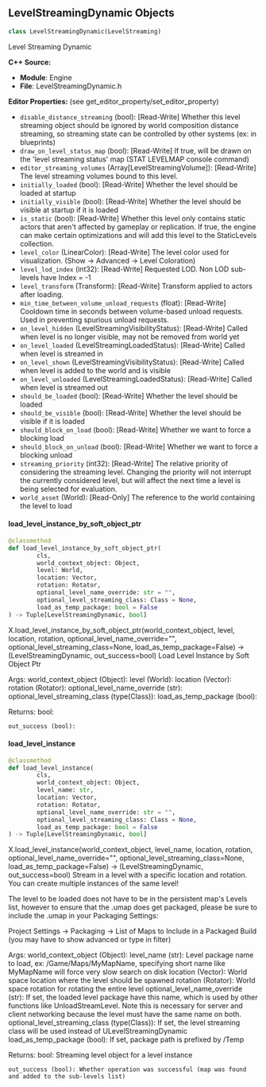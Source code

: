 ## LevelStreamingDynamic Objects

```python
class LevelStreamingDynamic(LevelStreaming)
```

Level Streaming Dynamic

**C++ Source:**

- **Module**: Engine
- **File**: LevelStreamingDynamic.h

**Editor Properties:** (see get_editor_property/set_editor_property)

- ``disable_distance_streaming`` (bool):  [Read-Write] Whether this level streaming object should be ignored by world composition distance streaming,
  so streaming state can be controlled by other systems (ex: in blueprints)
- ``draw_on_level_status_map`` (bool):  [Read-Write] If true, will be drawn on the 'level streaming status' map (STAT LEVELMAP console command)
- ``editor_streaming_volumes`` (Array[LevelStreamingVolume]):  [Read-Write] The level streaming volumes bound to this level.
- ``initially_loaded`` (bool):  [Read-Write] Whether the level should be loaded at startup
- ``initially_visible`` (bool):  [Read-Write] Whether the level should be visible at startup if it is loaded
- ``is_static`` (bool):  [Read-Write] Whether this level only contains static actors that aren't affected by gameplay or replication.
  If true, the engine can make certain optimizations and will add this level to the StaticLevels collection.
- ``level_color`` (LinearColor):  [Read-Write] The level color used for visualization. (Show -> Advanced -> Level Coloration)
- ``level_lod_index`` (int32):  [Read-Write] Requested LOD. Non LOD sub-levels have Index = -1
- ``level_transform`` (Transform):  [Read-Write] Transform applied to actors after loading.
- ``min_time_between_volume_unload_requests`` (float):  [Read-Write] Cooldown time in seconds between volume-based unload requests.  Used in preventing spurious unload requests.
- ``on_level_hidden`` (LevelStreamingVisibilityStatus):  [Read-Write] Called when level is no longer visible, may not be removed from world yet
- ``on_level_loaded`` (LevelStreamingLoadedStatus):  [Read-Write] Called when level is streamed in
- ``on_level_shown`` (LevelStreamingVisibilityStatus):  [Read-Write] Called when level is added to the world and is visible
- ``on_level_unloaded`` (LevelStreamingLoadedStatus):  [Read-Write] Called when level is streamed out
- ``should_be_loaded`` (bool):  [Read-Write] Whether the level should be loaded
- ``should_be_visible`` (bool):  [Read-Write] Whether the level should be visible if it is loaded
- ``should_block_on_load`` (bool):  [Read-Write] Whether we want to force a blocking load
- ``should_block_on_unload`` (bool):  [Read-Write] Whether we want to force a blocking unload
- ``streaming_priority`` (int32):  [Read-Write] The relative priority of considering the streaming level. Changing the priority will not interrupt the currently considered level, but will affect the next time a level is being selected for evaluation.
- ``world_asset`` (World):  [Read-Only] The reference to the world containing the level to load

<a id="unreal.LevelStreamingDynamic.load_level_instance_by_soft_object_ptr"></a>

#### load_level_instance_by_soft_object_ptr

```python
@classmethod
def load_level_instance_by_soft_object_ptr(
        cls,
        world_context_object: Object,
        level: World,
        location: Vector,
        rotation: Rotator,
        optional_level_name_override: str = "",
        optional_level_streaming_class: Class = None,
        load_as_temp_package: bool = False
) -> Tuple[LevelStreamingDynamic, bool]
```

X.load_level_instance_by_soft_object_ptr(world_context_object, level, location, rotation, optional_level_name_override="", optional_level_streaming_class=None, load_as_temp_package=False) -> (LevelStreamingDynamic, out_success=bool)
Load Level Instance by Soft Object Ptr

Args:
    world_context_object (Object): 
    level (World): 
    location (Vector): 
    rotation (Rotator): 
    optional_level_name_override (str): 
    optional_level_streaming_class (type(Class)): 
    load_as_temp_package (bool): 

Returns:
    bool: 

    out_success (bool):

<a id="unreal.LevelStreamingDynamic.load_level_instance"></a>

#### load_level_instance

```python
@classmethod
def load_level_instance(
        cls,
        world_context_object: Object,
        level_name: str,
        location: Vector,
        rotation: Rotator,
        optional_level_name_override: str = "",
        optional_level_streaming_class: Class = None,
        load_as_temp_package: bool = False
) -> Tuple[LevelStreamingDynamic, bool]
```

X.load_level_instance(world_context_object, level_name, location, rotation, optional_level_name_override="", optional_level_streaming_class=None, load_as_temp_package=False) -> (LevelStreamingDynamic, out_success=bool)
Stream in a level with a specific location and rotation. You can create multiple instances of the same level!

The level to be loaded does not have to be in the persistent map's Levels list, however to ensure that the .umap does get
packaged, please be sure to include the .umap in your Packaging Settings:

  Project Settings -> Packaging -> List of Maps to Include in a Packaged Build (you may have to show advanced or type in filter)

Args:
    world_context_object (Object): 
    level_name (str): Level package name to load, ex: /Game/Maps/MyMapName, specifying short name like MyMapName will force very slow search on disk
    location (Vector): World space location where the level should be spawned
    rotation (Rotator): World space rotation for rotating the entire level
    optional_level_name_override (str): If set, the loaded level package have this name, which is used by other functions like UnloadStreamLevel. Note this is necessary for server and client networking because the level must have the same name on both.
    optional_level_streaming_class (type(Class)): If set, the level streaming class will be used instead of ULevelStreamingDynamic
    load_as_temp_package (bool): If set, package path is prefixed by /Temp

Returns:
    bool: Streaming level object for a level instance

    out_success (bool): Whether operation was successful (map was found and added to the sub-levels list)

<a id="unreal.LevelStreamingKismet"></a>